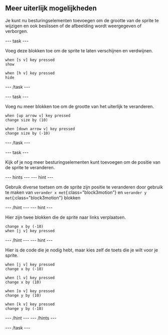 ## Meer uiterlijk mogelijkheden

Je kunt nu besturingselementen toevoegen om de grootte van de sprite te wijzigen en ook beslissen of de afbeelding wordt weergegeven of verborgen.

--- task ---

Voeg deze blokken toe om de sprite te laten verschijnen en verdwijnen.

```blocks3
when [s v] key pressed
show

when [h v] key pressed
hide
```

--- /task ---

--- task ---

Voeg nu meer blokken toe om de grootte van het uiterlijk te veranderen.

```blocks3
when [up arrow v] key pressed
change size by (10)

when [down arrow v] key pressed
change size by (-10)
```

--- /task ---

--- task ---

Kijk of je nog meer besturingselementen kunt toevoegen om de positie van de sprite te veranderen.

--- hints --- --- hint ---

Gebruik diverse toetsen om de sprite zijn positie te veranderen door gebruik te maken van `verander x met`{:class="block3motion"} en `verander y met`{:class="block3motion"} blokken

--- /hint --- --- hint ---

Hier zijn twee blokken die de sprite naar links verplaatsen.

```blocks3
change x by (-10)
when [j v] key pressed
```

--- /hint --- --- hint ---

Hier is de code die je nodig hebt, maar kies zelf de toets die je wilt voor je sprite.

```blocks3
when [j v] key pressed
change x by (-10)

when [l v] key pressed
change x by (10)

when [o v] key pressed
change y by (10)

when [k v] key pressed
change y by (-10)
```

--- /hint --- --- /hints ---



--- /task ---


